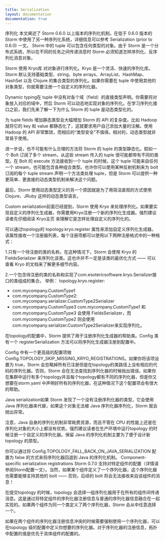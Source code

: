 ```yaml
---
title: Serialization
layout: documentation
documentation: true
---
```

序列化
本文阐述了 Storm 0.6.0 以上版本的序列化机制。在低于 0.6.0 版本的 Storm 中使用了另一种序列化系统，详细信息可以参考 Serialization (prior to 0.6.0) 一文。
Storm 中的 tuple 可以包含任何类型的对象。由于 Storm 是一个分布式系统，所以在不同的任务之间传递消息时 Storm 必须知道怎样序列化、反序列化消息对象。

Storm 使用 Kryo库 对对象进行序列化。Kryo 是一个灵活、快速的序列化库。Storm 默认支持基础类型、string、byte arrays、ArrayList、HashMap、HashSet 以及 Clojure 的集合类型的序列化。如果你需要在 tuple 中使用其他的对象类型，你就需要注册一个自定义的序列化器。

Dynamic typing在 tuple 中没有对各个域（field）的直接类型声明。你需要将对象放入对应的域中，然后 Storm 可以动态地实现对象的序列化。在学习序列化接口之前，我们先来了解一下为什么 Storm 的 tuple 是动态类型化的。

为 tuple fields 增加静态类型会大幅增加 Storm 的 API 的复杂度。比如 Hadoop 就将它的 key 和 value 都静态化了，这就要求用户自己添加大量的注解。使用 Hadoop 的 API 非常繁琐，而相应的“类型安全”不值得。相对的，动态类型就非常易于使用。

进一步说，也不可能有什么合理的方法将 Storm 的 tuple 的类型静态化。假如一个 Bolt 订阅了多个 stream，从这些 stream 传入的 tuple 很可能都带有不同的类型。在 Bolt 的 execute 方法接收到一个 tuple 的时候，这个 tuple 可能来自任何一个 stream，也可能包含各种组合类型。也许你可以使用某种反射机制来为 bolt 订阅的每个 tuple stream 声明一个方法类处理 tuple，但是 Storm 可以提供一种更简单、更直接的动态类型机制来解决这个问题。

最后，Storm 使用动态类型定义的另一个原因就是为了用简洁直观的方式使用 Clojure、JRuby 这样的动态类型语言。

Custom serialization前面已经提到，Storm 使用 Kryo 来处理序列化。如果要实现自定义的序列化生成器，你需要用Kryo注册一个新的序列化生成器。强烈建议读者先仔细阅读 Kryo主页 来理解它是怎样处理自定义的序列化的。

可以通过topology的 topology.kryo.register 属性来添加自定义序列化生成器。该属性接收一个注册器列表，每个注册项都可以使用以下两种注册格式中的一种格式：

1.只有一个待注册的类的名称。在这种情况下，Storm 会使用 Kryo 的 FieldsSerializer 来序列化该类。这也许并不一定是该类的最优化方式 —— 可以查看 Kryo 的文档来了解更多细节内容。

2.一个包含待注册的类的名称和实现了com.esotericsoftware.kryo.Serializer接口的类组成的集合。
举例：
topology.kryo.register:
  - com.mycompany.CustomType1
  - com.mycompany.CustomType2: com.mycompany.serializer.CustomType2Serializer
  - com.mycompany.CustomType3
com.mycompany.CustomType1 和 com.mycompany.CustomType3 会使用 FieldsSerializer，而com.mycompany.CustomType2 则会使用 com.mycompany.serializer.CustomType2Serializer来实现序列化。

在topology的配置中，Storm 提供了用于注册序列化生成器的帮助类。Config 类有一个 registerSerialization 方法可以将序列化生成器注册到配置中。

Config 中有一个更高级的配置项做 Config.TOPOLOGY_SKIP_MISSING_KRYO_REGISTRATIONS。如果你将该项设置为 true，Storm 会忽略掉所有已注册但是在topology的类路径上没有相应的代码的序列化器。否则，Storm 会在无法查找到序列化器的时候抛出错误。如果你在集群中运行有多个topology并且每个topology都有不同的序列化器，但是你又想要在storm.yaml 中声明好所有的序列化器，在这种情况下这个配置项会有很大的帮助。

Java serialization如果 Storm 发现了一个没有注册序列化器的类型，它会使用 Java 序列化器来代替，如果这个对象无法被 Java 序列化器序列化，Storm 就会抛出异常。

注意，Java 自身的序列化机制非常耗费资源，而且不管在 CPU 的性能上还是在序列化对象的大小上都没有优势。强烈建议读者在生产环境中运行topology 的时候注册一个自定义的序列化器。保留 Java 的序列化机制主要为了便于设计新topology 的原型。

你可以通过将 Config.TOPOLOGY_FALL_BACK_ON_JAVA_SERIALIZATION 配置为 false 的方式来将序列化器回退到 Java 的序列化机制。
Component-specific serialization registrations
Storm 0.7.0 支持对特定组件的配置（详情请参阅Storm配置一文）。当然，如果某个组件定义了一个序列化器，这个序列化器也需要能够支持其他的 bolt —— 否则，后续的 bolt 将会无法接收来自该组件的消息！

在提交topology 的时候，topology 会选择一组序列化器用于在所有的组件间传递消息。这是通过将特定组件的序列化器注册信息与普通的序列化器信息融合在一起实现的。如果两个组件为同一个类定义了两个序列化器，Storm 会从中任意选择一个。

如果在两个组件的序列化器注册信息冲突的时候需要强制使用一个序列化器，可以在topology 级的配置中定义你想要的序列化器。对于序列化器的注册信息，拓扑中配置的值是优先于具体组件的配置的。

